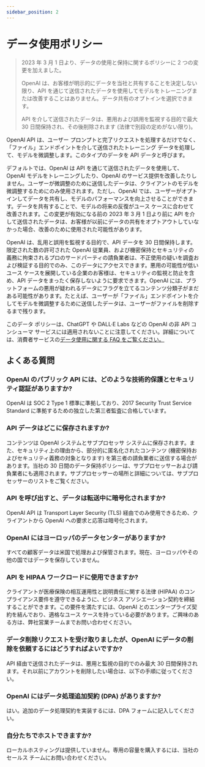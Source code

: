 ```yaml
---
sidebar_position: 2
---
```


# データ使用ポリシー

> 2023 年 3 月 1 日より、データの使用と保持に関するポリシーに 2 つの変更を加えました。
> 
> OpenAI は、お客様が明示的にデータを当社と共有することを決定しない限り、API を通じて送信されたデータを使用してモデルをトレーニングまたは改善することはありません。データ共有のオプトインを選択できます。
> 
> API を介して送信されたデータは、悪用および誤用を監視する目的で最大 30 日間保持され、その後削除されます (法律で別段の定めがない限り)。

OpenAI API は、ユーザー プロンプトと完了リクエストを処理するだけでなく、「ファイル」エンドポイントを介して送信されたトレーニング データを処理して、モデルを微調整します。このタイプのデータを API データと呼びます。

デフォルトでは、OpenAI は API を通じて送信されたデータを使用して、OpenAI モデルをトレーニングしたり、OpenAI のサービス提供を改善したりしません。ユーザーが微調整のために送信したデータは、クライアントのモデルを微調整するためにのみ使用されます。ただし、OpenAI では、ユーザーがオプトインしてデータを共有し、モデルのパフォーマンスを向上させることができます。データを共有することで、モデルの将来の反復がユース ケースに合わせて改善されます。この変更が有効になる前の 2023 年 3 月 1 日より前に API を介して送信されたデータは、お客様が以前にデータの共有をオプトアウトしていなかった場合、改善のために使用された可能性があります。

OpenAI は、乱用と誤用を監視する目的で、API データを 30 日間保持します。限定された数の許可された OpenAI 従業員、および機密保持とセキュリティの義務に拘束されるプロのサードパーティの請負業者は、不正使用の疑いを調査および検証する目的でのみ、このデータにアクセスできます。悪用の可能性が低いユース ケースを展開している企業のお客様は、セキュリティの監視と防止を含め、API データをまったく保存しないように要求できます。OpenAI には、プラットフォームの悪用が疑われるデータにフラグを立てるコンテンツ分類子がまだある可能性があります。たとえば、ユーザーが「ファイル」エンドポイントを介してモデルを微調整するために送信したデータは、ユーザーがファイルを削除するまで残ります。

このデータ ポリシーは、ChatGPT や DALL·E Labs などの OpenAI の非 API コンシューマ サービスには適用されないことに注意してください。詳細については、消費者サービスの[データ使用に関する FAQ をご覧ください。](https://help.openai.com/en/articles/7039943-data-usage-for-consumer-services-faq)

## よくある質問

### OpenAI のパブリック API には、どのような技術的保護とセキュリティ認証がありますか? 

OpenAI は SOC 2 Type 1 標準に準拠しており、2017 Security Trust Service Standard に準拠するための独立した第三者監査に合格しています。

### API データはどこに保存されますか?

コンテンツは OpenAI システムとサブプロセッサ システムに保存されます。また、セキュリティ上の理由から、部分的に匿名化されたコンテンツ (機密保持およびセキュリティ義務の対象となります) を第三者の請負業者に送信する場合があります。当社の 30 日間のデータ保持ポリシーは、サブプロセッサーおよび請負業者にも適用されます。サブプロセッサーの場所と詳細については、サブプロセッサーのリストをご覧ください。

### API を呼び出すと、データは転送中に暗号化されますか?

OpenAI API は Transport Layer Security (TLS) 経由でのみ使用できるため、クライアントから OpenAI への要求と応答は暗号化されます。

### OpenAI にはヨーロッパのデータセンターがありますか? 

すべての顧客データは米国で処理および保管されます。現在、ヨーロッパやその他の国ではデータを保存していません。

### API を HIPAA ワークロードに使用できますか? 

クライアントが医療保険の相互運用性と説明責任に関する法律 (HIPAA) のコンプライアンス要件を遵守できるように、ビジネス アソシエーション契約を締結することができます。この要件を満たすには、OpenAI とのエンタープライズ契約を結んでおり、適格なユース ケースを持っている必要があります。ご興味のある方は、弊社営業チームまでお問い合わせください。

### データ削除リクエストを受け取りましたが、OpenAI にデータの削除を依頼するにはどうすればよいですか? 

API 経由で送信されたデータは、悪用と監視の目的でのみ最大 30 日間保持されます。それ以前にアカウントを削除したい場合は、以下の手順に従ってください。

### OpenAI にはデータ処理追加契約 (DPA) がありますか?

はい。追加のデータ処理契約を実装するには、DPA フォームに記入してください。

### 自分たちでホストできますか?

ローカルホスティングは提供していません。専用の容量を購入するには、当社のセールス チームにお問い合わせください。